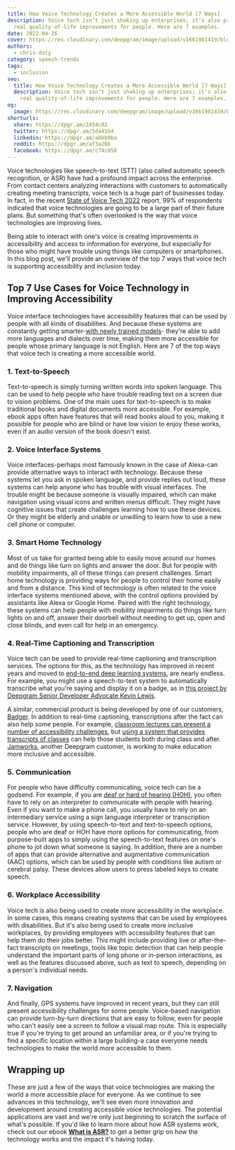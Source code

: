 ```yaml
---
title: How Voice Technology Creates a More Accessible World [7 Ways]
description: Voice tech isn’t just shaking up enterprises; it’s also providing
  real quality-of-life improvements for people. Here are 7 examples.
date: 2022-04-26
cover: https://res.cloudinary.com/deepgram/image/upload/v1661981419/blog/how-voice-technology-creates-accessible-world/how-voice-tech-creates-more-accessible-world-thumb.png
authors:
  - chris-doty
category: speech-trends
tags:
  - inclusion
seo:
  title: How Voice Technology Creates a More Accessible World [7 Ways]
  description: Voice tech isn’t just shaking up enterprises; it’s also providing
    real quality-of-life improvements for people. Here are 7 examples.
og:
  image: https://res.cloudinary.com/deepgram/image/upload/v1661981419/blog/how-voice-technology-creates-accessible-world/how-voice-tech-creates-more-accessible-world-thumb.png
shorturls:
  share: https://dpgr.am/2434c02
  twitter: https://dpgr.am/5da4554
  linkedin: https://dpgr.am/abbb9ba
  reddit: https://dpgr.am/af3a26b
  facebook: https://dpgr.am/c74c058
---
```

Voice technologies like speech-to-text (STT) (also called automatic speech recognition, or ASR) have had a profound impact across the enterprise. From contact centers analyzing interactions with customers to automatically creating meeting transcripts, voice tech is a huge part of businesses today. In fact, in the recent [State of Voice Tech 2022](https://offers.deepgram.com/2022-state-of-voice-technology-report) report, 99% of respondents indicated that voice technologies are going to be a large part of their future plans. But something that's often overlooked is the way that voice technologies are improving lives.

Being able to interact with one's voice is creating improvements in accessibility and access to information for everyone, but especially for those who might have trouble using things like computers or smartphones. In this blog post, we'll provide an overview of the top 7 ways that voice tech is supporting accessibility and inclusion today.

## Top 7 Use Cases for Voice Technology in Improving Accessibility

Voice interface technologies have accessibility features that can be used by people with all kinds of disabilities. And because these systems are constantly getting smarter-[with newly trained models](https://sweet-pie-c52a63-blog.netlify.app/deep-learning-speech-recognition/)- they're able to add more languages and dialects over time, making them more accessible for people whose primary language is not English. Here are 7 of the top ways that voice tech is creating a more accessible world.

### 1. Text-to-Speech

Text-to-speech is simply turning written words into spoken language. This can be used to help people who have trouble reading text on a screen due to vision problems. One of the main uses for text-to-speech is to make traditional books and digital documents more accessible. For example, ebook apps often have features that will read books aloud to you, making it possible for people who are blind or have low vision to enjoy these works, even if an audio version of the book doesn't exist.

### 2. Voice Interface Systems

Voice interfaces-perhaps most famously known in the case of Alexa-can provide alternative ways to interact with technology. Because these systems let you ask in spoken language, and provide replies out loud, these systems can help anyone who has trouble with visual interfaces. The trouble might be because someone is visually impaired, which can make navigation using visual icons and written menus difficult. They might have cognitive issues that create challenges learning how to use these devices. Or they might be elderly and unable or unwilling to learn how to use a new cell phone or computer.

### 3. Smart Home Technology

Most of us take for granted being able to easily move around our homes and do things like turn on lights and answer the door. But for people with mobility impairments, all of these things can present challenges. Smart home technology is providing ways for people to control their home easily and from a distance. This kind of technology is often related to the voice interface systems mentioned above, with the control options provided by assistants like Alexa or Google Home. Paired with the right technology, these systems can help people with mobility impairments do things like turn lights on and off, answer their doorbell without needing to get up, open and close blinds, and even call for help in an emergency.

### 4. Real-Time Captioning and Transcription

Voice tech can be used to provide real-time captioning and transcription services. The options for this, as the technology has improved in recent years and moved to [end-to-end deep learning systems](https://sweet-pie-c52a63-blog.netlify.app/deep-learning-speech-recognition/), are nearly endless. For example, you might use a speech-to-text system to automatically transcribe what you're saying and display it on a badge, as in [this project by Deepgram Senior Developer Advocate Kevin Lewis](https://sweet-pie-c52a63-blog.netlify.app/live-transcription-badge-video/).

A similar, commercial product is being developed by one of our customers, [Badger](https://satellitedisplay.com/#Product). In addition to real-time captioning, transcriptions after the fact can also help some people. For example, [classroom lectures can present a number of accessibility challenges](https://sweet-pie-c52a63-blog.netlify.app/automatic-speech-recognition-education/), but [using a system that provides transcripts of classes](https://sweet-pie-c52a63-blog.netlify.app/classroom-captioner/) can help those students both during class and after. [Jamworks](https://jamworks.com/us/), another Deepgram customer, is working to make education more inclusive and accessible.

<WhitepaperPromo whitepaper="latest"></WhitepaperPromo>

### 5. Communication

For people who have difficulty communicating, voice tech can be a godsend. For example, if you are [deaf or hard of hearing (HOH)](https://sweet-pie-c52a63-blog.netlify.app/asr-important-deaf-hoh-community/), you often have to rely on an interpreter to communicate with people with hearing. Even if you want to make a phone call, you usually have to rely on an intermediary service using a sign language interpreter or transcription service. However, by using speech-to-text and text-to-speech options, people who are deaf or HOH have more options for communicating, from purpose-built apps to simply using the speech-to-text features on one's phone to jot down what someone is saying. In addition, there are a number of apps that can provide alternative and augmentative communication (AAC) options, which can be used by people with conditions like autism or cerebral palsy. These devices allow users to press labeled keys to create speech.

### 6. Workplace Accessibility

Voice tech is also being used to create more accessibility in the workplace. In some cases, this means creating systems that can be used by employees with disabilities. But it's also being used to create more inclusive workplaces, by providing employees with accessibility features that can help them do their jobs better. This might include providing live or after-the-fact transcripts on meetings, tools like topic detection that can help people understand the important parts of long phone or in-person interactions, as well as the features discussed above, such as text to speech, depending on a person's individual needs.

### 7.  Navigation

And finally, GPS systems have improved in recent years, but they can still present accessibility challenges for some people. Voice-based navigation can provide turn-by-turn directions that are easy to follow, even for people who can't easily see a screen to follow a visual map route. This is especially true if you're trying to get around an unfamiliar area, or if you're trying to find a specific location within a large building-a case everyone needs technologies to make the world more accessible to them.

## Wrapping up

These are just a few of the ways that voice technologies are making the world a more accessible place for everyone. As we continue to see advances in this technology, we'll see even more innovation and development around creating accessible voice technologies. The potential applications are vast and we're only just beginning to scratch the surface of what's possible. If you'd like to learn more about how ASR systems work, check out our ebook **[What is ASR?](https://offers.deepgram.com/what-is-asr-ebook)** to get a better grip on how the technology works and the impact it's having today.